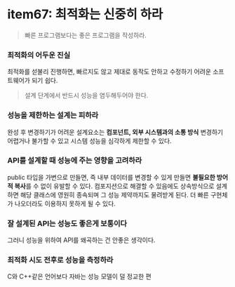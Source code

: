 # item67: 최적화는 신중히 하라
> 빠른 프로그램보다는 좋은 프로그램을 작성하라.

### 최적화의 어두운 진실
최적화를 섣불리 진행하면,
빠르지도 않고 제대로 동작도 안하고 수정하기 어려운 소프트웨어가 되기 쉽다.

> 설계 단계에서 반드시 성능을 염두해두어야 한다.


### 성능을 제한하는 설계는 피하라
완성 후 변경하기가 어려운 설계요소는 **컴포넌트, 외부 시스템과의 소통 방식**
변경하기 어렵거나 불가할 수 있고 시스템 성능을 심각하게 제한할 수 있다.

### API를 설계할 때 성능에 주는 영향을 고려하라
public 타입을 가변으로 만들면, 즉 내부 데이터를 변경할 수 있게 만들면 **불필요한 방어적 복사**를 수 없이 유발할 수 있다.
컴포지션으로 해결할 수 있음에도 상속방식으로 설계하면 해당 클래스에 영원히 종속되며 그 성능 제약까지도 물려받게 된다.
더 빠른 구현체가 나오더라도 이용하지 못하게 될 수 있다.

### 잘 설계된 API는 성능도 좋은게 보통이다
그러니 성능을 위하여 API를 왜곡하는 건 안좋은 생각이다.

### 최적화 시도 전후로 성능을 측정하라
C와 C++같은 언어보다 자바는 성능 모델이 덜 정교한 편
